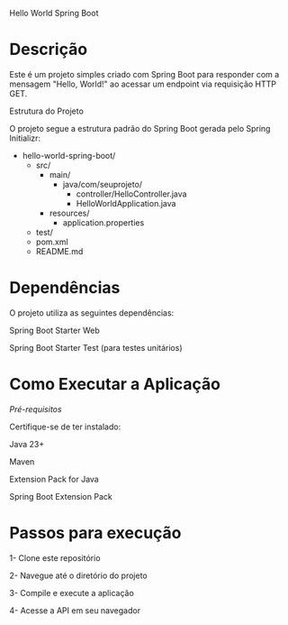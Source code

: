 Hello World Spring Boot

# Descrição

Este é um projeto simples criado com Spring Boot para responder com a mensagem "Hello, World!" ao acessar um endpoint via requisição HTTP GET.

Estrutura do Projeto

O projeto segue a estrutura padrão do Spring Boot gerada pelo Spring Initializr:

- hello-world-spring-boot/
  - src/
    - main/
      - java/com/seuprojeto/
        - controller/HelloController.java
        - HelloWorldApplication.java
    - resources/
      - application.properties
  - test/
  - pom.xml
  - README.md

# Dependências

O projeto utiliza as seguintes dependências:

Spring Boot Starter Web

Spring Boot Starter Test (para testes unitários)

# Como Executar a Aplicação

*Pré-requisitos*

Certifique-se de ter instalado:

Java 23+

Maven

Extension Pack for Java

Spring Boot Extension Pack

# Passos para execução

1- Clone este repositório

2- Navegue até o diretório do projeto

3- Compile e execute a aplicação

4- Acesse a API em seu navegador

